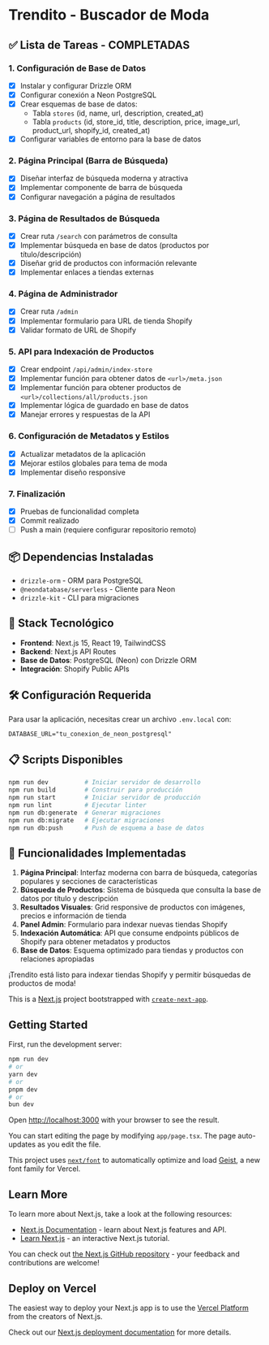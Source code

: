 # Trendito - Buscador de Moda

## ✅ Lista de Tareas - COMPLETADAS

### 1. Configuración de Base de Datos
- [x] Instalar y configurar Drizzle ORM
- [x] Configurar conexión a Neon PostgreSQL
- [x] Crear esquemas de base de datos:
  - Tabla `stores` (id, name, url, description, created_at)
  - Tabla `products` (id, store_id, title, description, price, image_url, product_url, shopify_id, created_at)
- [x] Configurar variables de entorno para la base de datos

### 2. Página Principal (Barra de Búsqueda)
- [x] Diseñar interfaz de búsqueda moderna y atractiva
- [x] Implementar componente de barra de búsqueda
- [x] Configurar navegación a página de resultados

### 3. Página de Resultados de Búsqueda
- [x] Crear ruta `/search` con parámetros de consulta
- [x] Implementar búsqueda en base de datos (productos por título/descripción)
- [x] Diseñar grid de productos con información relevante
- [x] Implementar enlaces a tiendas externas

### 4. Página de Administrador
- [x] Crear ruta `/admin`
- [x] Implementar formulario para URL de tienda Shopify
- [x] Validar formato de URL de Shopify

### 5. API para Indexación de Productos
- [x] Crear endpoint `/api/admin/index-store`
- [x] Implementar función para obtener datos de `<url>/meta.json`
- [x] Implementar función para obtener productos de `<url>/collections/all/products.json`
- [x] Implementar lógica de guardado en base de datos
- [x] Manejar errores y respuestas de la API

### 6. Configuración de Metadatos y Estilos
- [x] Actualizar metadatos de la aplicación
- [x] Mejorar estilos globales para tema de moda
- [x] Implementar diseño responsive

### 7. Finalización
- [x] Pruebas de funcionalidad completa
- [x] Commit realizado
- [ ] Push a main (requiere configurar repositorio remoto)

## 📦 Dependencias Instaladas
- `drizzle-orm` - ORM para PostgreSQL
- `@neondatabase/serverless` - Cliente para Neon
- `drizzle-kit` - CLI para migraciones

## 🚀 Stack Tecnológico
- **Frontend**: Next.js 15, React 19, TailwindCSS
- **Backend**: Next.js API Routes
- **Base de Datos**: PostgreSQL (Neon) con Drizzle ORM
- **Integración**: Shopify Public APIs

## 🛠️ Configuración Requerida

Para usar la aplicación, necesitas crear un archivo `.env.local` con:

```env
DATABASE_URL="tu_conexion_de_neon_postgresql"
```

## 📋 Scripts Disponibles

```bash
npm run dev          # Iniciar servidor de desarrollo
npm run build        # Construir para producción
npm run start        # Iniciar servidor de producción
npm run lint         # Ejecutar linter
npm run db:generate  # Generar migraciones
npm run db:migrate   # Ejecutar migraciones
npm run db:push      # Push de esquema a base de datos
```

## 🎯 Funcionalidades Implementadas

1. **Página Principal**: Interfaz moderna con barra de búsqueda, categorías populares y secciones de características
2. **Búsqueda de Productos**: Sistema de búsqueda que consulta la base de datos por título y descripción
3. **Resultados Visuales**: Grid responsive de productos con imágenes, precios e información de tienda
4. **Panel Admin**: Formulario para indexar nuevas tiendas Shopify
5. **Indexación Automática**: API que consume endpoints públicos de Shopify para obtener metadatos y productos
6. **Base de Datos**: Esquema optimizado para tiendas y productos con relaciones apropiadas

¡Trendito está listo para indexar tiendas Shopify y permitir búsquedas de productos de moda!

This is a [Next.js](https://nextjs.org) project bootstrapped with [`create-next-app`](https://nextjs.org/docs/app/api-reference/cli/create-next-app).

## Getting Started

First, run the development server:

```bash
npm run dev
# or
yarn dev
# or
pnpm dev
# or
bun dev
```

Open [http://localhost:3000](http://localhost:3000) with your browser to see the result.

You can start editing the page by modifying `app/page.tsx`. The page auto-updates as you edit the file.

This project uses [`next/font`](https://nextjs.org/docs/app/building-your-application/optimizing/fonts) to automatically optimize and load [Geist](https://vercel.com/font), a new font family for Vercel.

## Learn More

To learn more about Next.js, take a look at the following resources:

- [Next.js Documentation](https://nextjs.org/docs) - learn about Next.js features and API.
- [Learn Next.js](https://nextjs.org/learn) - an interactive Next.js tutorial.

You can check out [the Next.js GitHub repository](https://github.com/vercel/next.js) - your feedback and contributions are welcome!

## Deploy on Vercel

The easiest way to deploy your Next.js app is to use the [Vercel Platform](https://vercel.com/new?utm_medium=default-template&filter=next.js&utm_source=create-next-app&utm_campaign=create-next-app-readme) from the creators of Next.js.

Check out our [Next.js deployment documentation](https://nextjs.org/docs/app/building-your-application/deploying) for more details.

